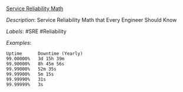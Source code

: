 [Service Reliability Math](https://matt-rickard.com/service-reliability-math-that-every-engineer-should-know/)

*Description*: Service Reliability Math that Every Engineer Should Know

*Labels*: #SRE #Reliability

*Examples*:

```
Uptime      Downtime (Yearly)
99.00000%   3d 15h 39m
99.90000%   8h 45m 56s
99.99000%   52m 35s
99.99900%   5m 15s
99.99990%   31s
99.99999%   3s
```
